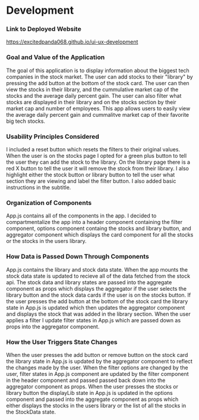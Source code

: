 # Development

### Link to Deployed Website

https://excitedpanda068.github.io/ui-ux-development

### Goal and Value of the Application

The goal of this application is to display information about the biggest tech companies in the stock market. The user can add stocks to their "library" by pressing the add button at the bottom of the stock card. The user can then view the stocks in their library, and the cummulative market cap of the stocks and the average daily percent gain. The user can also filter what stocks are displayed in their library and on the stocks section by their market cap and number of employees. This app allows users to easily view the average daily percent gain and cummalitve market cap of their favorite big tech stocks. 

### Usability Principles Considered

I included a reset button which resets the filters to their original values. When the user is on the stocks page I opted for a green plus button to tell the user they can add the stock to the library. On the library page there is a red X button to tell the user it will remove the stock from their library. I also highlight either the stock button or library button to tell the user what section they are viewing and label the filter button. I also added basic instructions in the subtitle.

### Organization of Components

App.js contains all of the components in the app. I decided to compartmentalize the app into a header component containing the filter component, options component containg the stocks and library button, and aggregator component which displays the card component for all the stocks or the stocks in the users library.  

### How Data is Passed Down Through Components

App.js contains the library and stock data state. When the app mounts the stock data state is updated to recieve all of the data fetched from the stock api. The stock data and library states are passed into the aggregate component as props which displays the aggregator if the user selects the library button and the stock data cards if the user is on the stocks button. If the user presses the add button at the bottom of the stock card the library state in App.js is updated which then updates the aggregator component and displays the stock that was added in the library section. When the user applies a filter I update filter states in App.js which are passed down as props into the aggregator component. 

### How the User Triggers State Changes

When the user presses the add button or remove button on the stock card the library state in App.js is updated by the aggregator component to reflect the changes made by the user. When the filter options are changed by the user, filter states in App.js component are updated by the filter component in the header component and passed passed back down into the aggregator component as props. When the user presses the stocks or library button the displayLib state in App.js is updated in the options component and passed into the aggregate component as props which either displays the stocks in the users library or the list of all the stocks in the StockData state.



